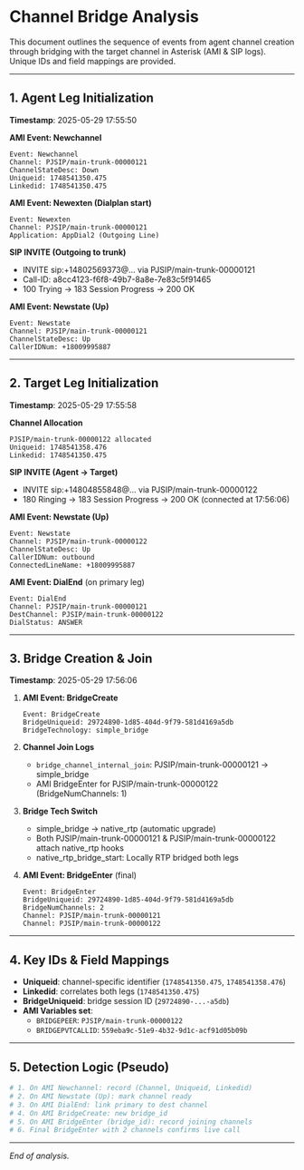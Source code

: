 # Channel Bridge Analysis

This document outlines the sequence of events from agent channel creation through bridging with the target channel in Asterisk (AMI & SIP logs). Unique IDs and field mappings are provided.

---

## 1. Agent Leg Initialization

**Timestamp**: 2025-05-29 17:55:50

**AMI Event: Newchannel**
```
Event: Newchannel
Channel: PJSIP/main-trunk-00000121
ChannelStateDesc: Down
Uniqueid: 1748541350.475
Linkedid: 1748541350.475
```

**AMI Event: Newexten (Dialplan start)**
```
Event: Newexten
Channel: PJSIP/main-trunk-00000121
Application: AppDial2 (Outgoing Line)
```

**SIP INVITE (Outgoing to trunk)**
- INVITE sip:+14802569373@... via PJSIP/main-trunk-00000121
- Call-ID: a8cc4123-f6f8-49b7-8a8e-7e83c5f91465
- 100 Trying → 183 Session Progress → 200 OK

**AMI Event: Newstate (Up)**
```
Event: Newstate
Channel: PJSIP/main-trunk-00000121
ChannelStateDesc: Up
CallerIDNum: +18009995887
```

---

## 2. Target Leg Initialization

**Timestamp**: 2025-05-29 17:55:58

**Channel Allocation**
```
PJSIP/main-trunk-00000122 allocated
Uniqueid: 1748541358.476
Linkedid: 1748541350.475
```

**SIP INVITE (Agent → Target)**
- INVITE sip:+14804855848@... via PJSIP/main-trunk-00000122
- 180 Ringing → 183 Session Progress → 200 OK (connected at 17:56:06)

**AMI Event: Newstate (Up)**
```
Event: Newstate
Channel: PJSIP/main-trunk-00000122
ChannelStateDesc: Up
CallerIDNum: outbound
ConnectedLineName: +18009995887
```

**AMI Event: DialEnd** (on primary leg)
```
Event: DialEnd
Channel: PJSIP/main-trunk-00000121
DestChannel: PJSIP/main-trunk-00000122
DialStatus: ANSWER
```

---

## 3. Bridge Creation & Join

**Timestamp**: 2025-05-29 17:56:06

1. **AMI Event: BridgeCreate**
   ```
   Event: BridgeCreate
   BridgeUniqueid: 29724890-1d85-404d-9f79-581d4169a5db
   BridgeTechnology: simple_bridge
   ```

2. **Channel Join Logs**
   - `bridge_channel_internal_join`: PJSIP/main-trunk-00000121 → simple_bridge
   - AMI BridgeEnter for PJSIP/main-trunk-00000122 (BridgeNumChannels: 1)

3. **Bridge Tech Switch**
   - simple_bridge → native_rtp (automatic upgrade)
   - Both PJSIP/main-trunk-00000121 & PJSIP/main-trunk-00000122 attach native_rtp hooks
   - native_rtp_bridge_start: Locally RTP bridged both legs

4. **AMI Event: BridgeEnter** (final)
   ```
   Event: BridgeEnter
   BridgeUniqueid: 29724890-1d85-404d-9f79-581d4169a5db
   BridgeNumChannels: 2
   Channel: PJSIP/main-trunk-00000121
   Channel: PJSIP/main-trunk-00000122
   ```

---

## 4. Key IDs & Field Mappings

- **Uniqueid**: channel-specific identifier (`1748541350.475`, `1748541358.476`)
- **Linkedid**: correlates both legs (`1748541350.475`)
- **BridgeUniqueid**: bridge session ID (`29724890-...-a5db`)
- **AMI Variables set**:
  - `BRIDGEPEER`: `PJSIP/main-trunk-00000122`
  - `BRIDGEPVTCALLID`: `559eba9c-51e9-4b32-9d1c-acf91d05b09b`

---

## 5. Detection Logic (Pseudo)

```python
# 1. On AMI Newchannel: record (Channel, Uniqueid, Linkedid)
# 2. On AMI Newstate (Up): mark channel ready
# 3. On AMI DialEnd: link primary to dest channel
# 4. On AMI BridgeCreate: new bridge_id
# 5. On AMI BridgeEnter (bridge_id): record joining channels
# 6. Final BridgeEnter with 2 channels confirms live call
```

---

*End of analysis.*
